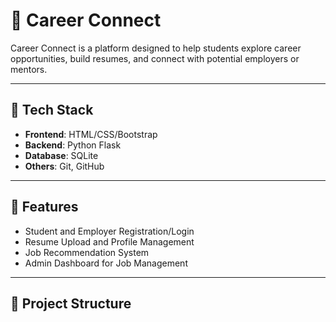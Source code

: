 # 🚀 Career Connect

Career Connect is a platform designed to help students explore career opportunities, build resumes, and connect with potential employers or mentors.

---

## 🔧 Tech Stack

- **Frontend**: HTML/CSS/Bootstrap
- **Backend**: Python Flask
- **Database**: SQLite
- **Others**: Git, GitHub

---

## 🌟 Features

- Student and Employer Registration/Login
- Resume Upload and Profile Management
- Job Recommendation System
- Admin Dashboard for Job Management

---

## 📁 Project Structure

